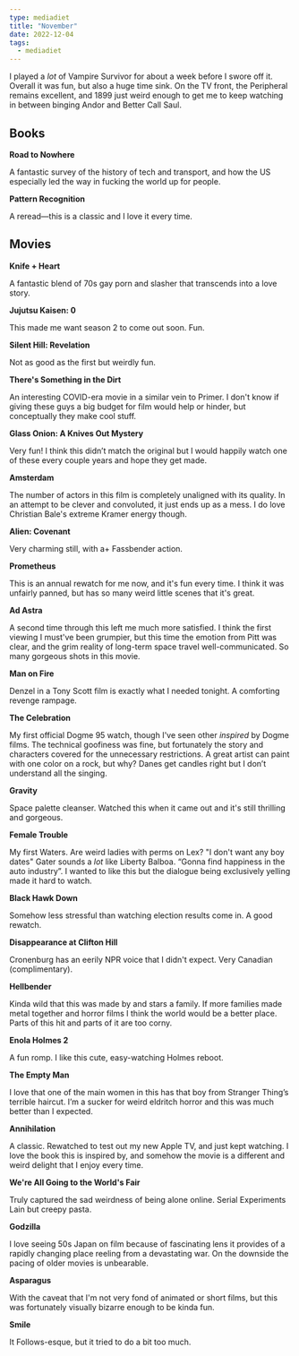 ```yaml
---
type: mediadiet
title: "November"
date: 2022-12-04
tags:
  - mediadiet
---
```


I played a _lot_ of Vampire Survivor for about a week before I swore off it. Overall it was fun, but also a huge time sink. On the TV front, the Peripheral remains excellent, and 1899 just weird enough to get me to keep watching in between binging Andor and Better Call Saul.

## Books

**Road to Nowhere**

A fantastic survey of the history of tech and transport, and how the US especially led the way in fucking the world up for people.

**Pattern Recognition**

A reread—this is a classic and I love it every time.

## Movies

**Knife + Heart**

A fantastic blend of 70s gay porn and slasher that transcends into a love story.

**Jujutsu Kaisen: 0**

This made me want season 2 to come out soon. Fun.

**Silent Hill: Revelation**

Not as good as the first but weirdly fun.

**There's Something in the Dirt**

An interesting COVID-era movie in a similar vein to Primer. I don't know if giving these guys a big budget for film would help or hinder, but conceptually they make cool stuff.

**Glass Onion: A Knives Out Mystery**

Very fun! I think this didn’t match the original but I would happily watch one of these every couple years and hope they get made.

**Amsterdam**

The number of actors in this film is completely unaligned with its quality. In an attempt to be clever and convoluted, it just ends up as a mess. I do love Christian Bale's extreme Kramer energy though.

**Alien: Covenant**

Very charming still, with a+ Fassbender action.

**Prometheus**

This is an annual rewatch for me now, and it's fun every time. I think it was unfairly panned, but has so many weird little scenes that it's great.

**Ad Astra**

A second time through this left me much more satisfied. I think the first viewing I must've been grumpier, but this time the emotion from Pitt was clear, and the grim reality of long-term space travel well-communicated. So many gorgeous shots in this movie.

**Man on Fire**

Denzel in a Tony Scott film is exactly what I needed tonight. A comforting revenge rampage.

**The Celebration**

My first official Dogme 95 watch, though I've seen other _inspired_ by Dogme films. The technical goofiness was fine, but fortunately the story and characters covered for the unnecessary restrictions. A great artist can paint with one color on a rock, but why? Danes get candles right but I don’t understand all the singing.

**Gravity**

Space palette cleanser. Watched this when it came out and it's still thrilling and gorgeous.

**Female Trouble**

My first Waters. Are weird ladies with perms on Lex? "I don't want any boy dates" Gater sounds a _lot_ like Liberty Balboa. “Gonna find happiness in the auto industry”. I wanted to like this but the dialogue being exclusively yelling made it hard to watch.

**Black Hawk Down**

Somehow less stressful than watching election results come in. A good rewatch.

**Disappearance at Clifton Hill**

Cronenburg has an eerily NPR voice that I didn't expect. Very Canadian (complimentary).

**Hellbender**

Kinda wild that this was made by and stars a family. If more families made metal together and horror films I think the world would be a better place. Parts of this hit and parts of it are too corny.

**Enola Holmes 2**

A fun romp. I like this cute, easy-watching Holmes reboot.

**The Empty Man**

I love that one of the main women in this has that boy from Stranger Thing’s terrible haircut. I’m a sucker for weird eldritch horror and this was much better than I expected.

**Annihilation**

A classic. Rewatched to test out my new Apple TV, and just kept watching. I love the book this is inspired by, and somehow the movie is a different and weird delight that I enjoy every time.

**‌We're All Going to the World's Fair**

Truly captured the sad weirdness of being alone online. Serial Experiments Lain but creepy pasta.

**Godzilla**

I love seeing 50s Japan on film because of fascinating lens it provides of a rapidly changing place reeling from a devastating war. On the downside the pacing of older movies is unbearable.

**Asparagus**

With the caveat that I'm not very fond of animated or short films, but this was fortunately visually bizarre enough to be kinda fun.

**Smile**

It Follows-esque, but it tried to do a bit too much.